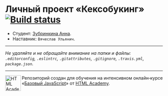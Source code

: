 # Личный проект «Кексобукинг» [![Build status][travis-image]][travis-url]

* Студент: [Зубринкина Анна](https://up.htmlacademy.ru/javascript/11/user/411607).
* Наставник: `Вячеслав Ульянич`.

---

_Не удаляйте и не обращайте внимание на папки и файлы:_<br>
_`.editorconfig`, `.eslintrc`, `.gitattributes`, `.gitignore`, `.travis.yml`, `package.json`._

---

<a href="https://htmlacademy.ru/intensive/javascript"><img align="left" width="50" height="50" title="HTML Academy" src="https://up.htmlacademy.ru/static/img/intensive/javascript/logo-for-github.svg"></a>

Репозиторий создан для обучения на интенсивном онлайн‑курсе «[Базовый JavaScript](https://htmlacademy.ru/intensive/javascript)» от [HTML Academy](https://htmlacademy.ru).

[travis-image]: https://travis-ci.org/htmlacademy-javascript/411607-keksobooking.svg?branch=master
[travis-url]: https://travis-ci.org/htmlacademy-javascript/411607-keksobooking
